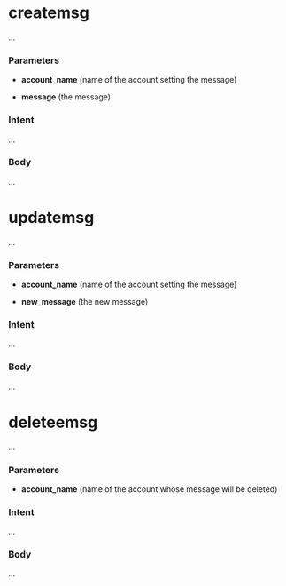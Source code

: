 <h1 class="contract">createmsg</h1>
...

### Parameters

* **account_name** (name of the account setting the message)

* **message** (the message)

### Intent

...

### Body

...

<h1 class="contract">updatemsg</h1>
...

### Parameters

* **account_name** (name of the account setting the message)

* **new_message** (the new message)

### Intent

...

### Body

...

<h1 class="contract">deleteemsg</h1>
...

### Parameters

* **account_name** (name of the account whose message will be deleted)

### Intent

...

### Body

...

